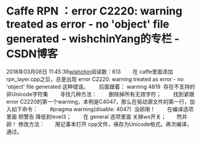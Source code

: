 # Caffe RPN ：error C2220: warning treated as error - no 'object' file generated - wishchinYang的专栏 - CSDN博客
2018年03月08日 11:45:38[wishchin](https://me.csdn.net/wishchin)阅读数：613
       在 caffe里面添加rpn_layer.cpp之后，总是出现 error C2220: warning treated as error - no 'object' file generated 这种错误。
      后面跟着： warning 4819  存在不支持的非Unicode字符集
       寻找几种方法：
       删除掉所有无效字符；
       找到紧跟error C2220的第一个warning，本例是C4047，那么在驱动源文件的第一行，加入如下命令：
       #pragma warning(disable: 4047)  没卵用！
       在编译选项里面 把警告 降低到level3；
       在 general 选项里面 关掉wx开关；
      然并卵！
修改方法：
      用记事本打开 cpp文件，保存为Unicode格式。再次编译，通过。
